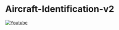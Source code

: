 # Aircraft-Identification-v2



<a href="https://youtube.com/shorts/1CK4jV0T3Rg?feature=share"><img alt="Youtube" src="https://img.shields.io/badge/YouTube-%23FF0000.svg?logo=YouTube&logoColor=white"></img></a>
